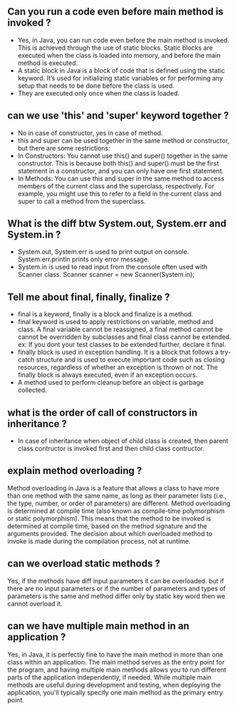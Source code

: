 ## Can you run a code even before main method is invoked ?
- Yes, in Java, you can run code even before the main method is invoked. This is achieved through the use of static blocks. Static blocks are executed when the class 
is loaded into memory, and before the main method is executed.
- A static block in Java is a block of code that is defined using the static keyword. It’s used for initializing static variables or for performing any setup that
  needs to be done before the class is used.
- They are executed only once when the class is loaded.

## can we use 'this' and 'super' keyword together ?
- No in case of constructor, yes in case of method.
- this and super can be used together in the same method or constructor, but there are some restrictions:
- In Constructors:
You cannot use this() and super() together in the same constructor. This is because both this() and super() must be the first statement in a constructor,
and you can only have one first statement.
- In Methods:
You can use this and super in the same method to access members of the current class and the superclass, respectively. For example, you might use this to refer
to a field in the current class and super to call a method from the superclass.

## What is the diff btw System.out, System.err and System.in ?
- System.out, System.err is used to print output on console. System.err.println prints only error message.
- System.in is used to read input from the console often used with Scanner class.
  Scanner scanner = new Scanner(System.in);

## Tell me about final, finally, finalize ?
- final is a keyword, finally is a block and finalize is a method.
- final keyword is used to apply restrictions on variable, method and class. A final variable cannot be reassigned, a final method cannot be cannot be overridden by 
  subclasses and final class cannot be extended. ex: If you dont your test classes to be extended further, declare it final.
- finally block is used in exception handling. It is a block that follows a try-catch structure and is used to execute important code such as closing resources, 
  regardless of whether an exception is thrown or not. The finally block is always executed, even if an exception occurs.
- A method used to perform cleanup before an object is garbage collected.

## what is the order of call of constructors in inheritance ?
- In case of inheritance when object of child class is created, then parent class contructor is invoked first and then child class contructor.

## explain method overloading ?
Method overloading in Java is a feature that allows a class to have more than one method with the same name, as long as their parameter lists (i.e., the type, number, or order of parameters) are different. Method overloading is determined at compile time (also known as compile-time polymorphism or static polymorphism).
This means that the method to be invoked is determined at compile time, based on the method signature and the arguments provided. 
The decision about which overloaded method to invoke is made during the compilation process, not at runtime.

## can we overload static methods ?
Yes, if the methods have diff input parameters it can be overloaded.
but if there are no input parameters or if the number of parameters and types of parameters is the same and method differ only by static key word then we cannot overload it.

## can we have multiple main method in an application ?
Yes, in Java, it is perfectly fine to have the main method in more than one class within an application. The main method serves as the entry point for the program, and having multiple main methods allows you to run different parts of the application independently, if needed.
While multiple main methods are useful during development and testing, when deploying the application, you'll typically specify one main method as the primary entry point.









  
  



